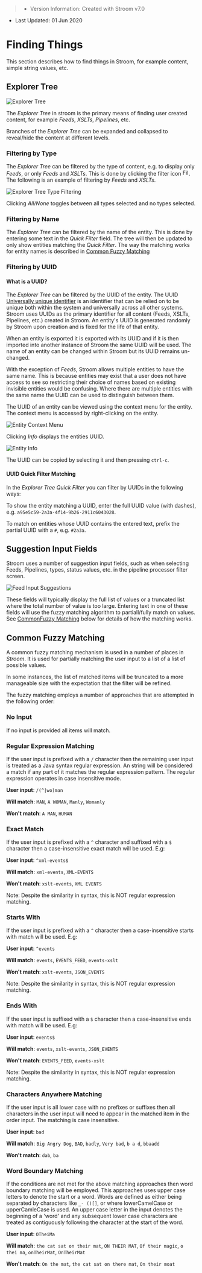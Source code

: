 > * Version Information: Created with Stroom v7.0  
* Last Updated: 01 Jun 2020  

# Finding Things

This section describes how to find things in Stroom, for example content, simple string values, etc.

## Explorer Tree

![Explorer Tree](./explorer_tree.png "Explorer Tree")

The _Explorer Tree_ in stroom is the primary means of finding user created content, for example _Feeds_, _XSLTs_, _Pipelines_, etc.

Branches of the _Explorer Tree_ can be expanded and collapsed to reveal/hide the content at different levels.

### Filtering by Type

The _Explorer Tree_ can be filtered by the type of content, e.g. to display only _Feeds_, or only _Feeds_ and _XSLTs_.
This is done by clicking the filter icon <img src="../../resources/v7/icons/filter.svg" alt="Filter Icon" width="16"></img>.
The following is an example of filtering by _Feeds_ and _XSLTs_.

![Explorer Tree Type Filtering](./explorer_tree_type_filter.png "Explorer Tree Type Filtering")

Clicking _All/None_ toggles between all types selected and no types selected.

### Filtering by Name

The _Explorer Tree_ can be filtered by the name of the entity. This is done by entering some text in the _Quick Filter_ field. The tree will then be updated to only show entities matching the _Quick Filter_. The way the matching works for entity names is described in [Common Fuzzy Matching](#common-fuzzy-matching)

### Filtering by UUID

#### What is a UUID?

The _Explorer Tree_ can be filtered by the UUID of the entity.
The UUID [Universally unique identifier](https://en.wikipedia.org/wiki/Universally_unique_identifier) is an identifier that can be relied on to be unique both within the system and universally across all other systems.
Stroom uses UUIDs as the primary identifier for all content (Feeds, XSLTs, Pipelines, etc.) created in Stroom.
An entity's UUID is generated randomly by Stroom upon creation and is fixed for the life of that entity.

When an entity is exported it is exported with its UUID and if it is then imported into another instance of Stroom the same UUID will be used.
The name of an entity can be changed within Stroom but its UUID remains un-changed.

With the exception of _Feeds_, Stroom allows multiple entities to have the same name. This is because entities may exist that a user does not have access to see so restricting their choice of names based on existing invisible entities would be confusing.
Where there are multiple entities with the same name the UUID can be used to distinguish between them.

The UUID of an entity can be viewed using the context menu for the entity.
The context menu is accessed by right-clicking on the entity.

![Entity Context Menu](./entity_context_menu.png "Entity Context Menu")

Clicking _Info_ displays the entities UUID.

![Entity Info](./entity_info.png "Entity Info")

The UUID can be copied by selecting it and then pressing `ctrl-c`.

#### UUID Quick Filter Matching

In the _Explorer Tree_ _Quick Filter_ you can filter by UUIDs in the following ways:

To show the entity matching a UUID, enter the full UUID value (with dashes), e.g. `a95e5c59-2a3a-4f14-9b26-2911c6043028`.

To match on entities whose UUID contains the entered text, prefix the partial UUID with a `#`, e.g. `#2a3a`.


## Suggestion Input Fields

Stroom uses a number of suggestion input fields, such as when selecting Feeds, Pipelines, types, status values, etc. in the pipeline processor filter screen.

![Feed Input Suggestions](./feed_suggestion.png "Feed Input Suggestions")

These fields will typically display the full list of values or a truncated list where the total number of value is too large.
Entering text in one of these fields will use the fuzzy matching algorithm to partiall/fully match on values.
See [CommonFuzzy Matching](#common-fuzzy-matching) below for details of how the matching works.


## Common Fuzzy Matching

A common fuzzy matching mechanism is used in a number of places in _Stroom_.
It is used for partially matching the user input to a list of a list of possible values.

In some instances, the list of matched items will be truncated to a more manageable size with the expectation that the filter will be refined.

The fuzzy matching employs a number of approaches that are attempted in the following order:


### No Input

If no input is provided all items will match.


### Regular Expression Matching

If the user input is prefixed with a `/` character then the remaining user input is treated as a Java syntax regular expression.
An string will be considered a match if any part of it matches the regular expression pattern.
The regular expression operates in case insensitive mode.

**User input**: `/(^|wo)man`

**Will match**: `MAN`, `A WOMAN`, `Manly`, `Womanly`

**Won't match**: `A MAN`, `HUMAN`


### Exact Match

If the user input is prefixed with a `^` character and suffixed with a `$` character then a case-insensitive exact match will be used. E.g:

**User input**: `^xml-events$`

**Will match**: `xml-events`, `XML-EVENTS`

**Won't match**: `xslt-events`, `XML EVENTS`

Note: Despite the similarity in syntax, this is NOT regular expression matching.


### Starts With

If the user input is prefixed with a `^` character then a case-insensitive starts with match will be used. E.g:

**User input**: `^events`

**Will match**: `events`, `EVENTS_FEED`, `events-xslt`

**Won't match**: `xslt-events`, `JSON_EVENTS`

Note: Despite the similarity in syntax, this is NOT regular expression matching.

### Ends With


If the user input is suffixed with a `$` character then a case-insensitive ends with match will be used. E.g:

**User input**: `events$`

**Will match**: `events`, `xslt-events`, `JSON_EVENTS`

**Won't match**: `EVENTS_FEED`, `events-xslt`

Note: Despite the similarity in syntax, this is NOT regular expression matching.


### Characters Anywhere Matching

If the user input is all lower case with no prefixes or suffixes then all characters in the user input will need to appear in the matched item in the order input.
The matching is case insensitive.

**User input**: `bad`

**Will match**: `Big Angry Dog`, `BAD`, `badly`, `Very bad`, `b a d`, `bbaadd`

**Won't match**: `dab`, `ba`


### Word Boundary Matching

If the conditions are not met for the above matching approaches then word boundary matching will be employed.
This approaches uses upper case letters to denote the start or a word.
Words are defined as either being separated by characters like `_- ()[]`, or where lowerCamelCase or upperCamleCase is used.
An upper case letter in the input denotes the beginning of a 'word' and any subsequent lower case characters are treated as contiguously following the character at the start of the word.

**User input**: `OTheiMa`

**Will match**: `the cat sat on their mat`, `ON THEIR MAT`, `Of their magic`, `o thei ma`, `onTheirMat`, `OnTheirMat`

**Won't match**: `On the mat`, `the cat sat on there mat`, `On their moat`
